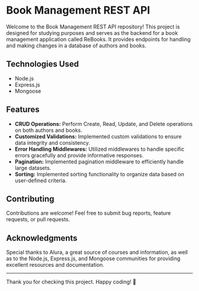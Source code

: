 # Book Management REST API

Welcome to the Book Management REST API repository! This project is designed for studying purposes and serves as the backend for a book management application called ReBooks. It provides endpoints for handling and making changes in a database of authors and books.

## Technologies Used

- Node.js
- Express.js
- Mongoose

## Features

- **CRUD Operations:** Perform Create, Read, Update, and Delete operations on both authors and books.
- **Customized Validations:** Implemented custom validations to ensure data integrity and consistency.
- **Error Handling Middlewares:** Utilized middlewares to handle specific errors gracefully and provide informative responses.
- **Pagination:** Implemented pagination middleware to efficiently handle large datasets.
- **Sorting:** Implemented sorting functionality to organize data based on user-defined criteria.

## Contributing

Contributions are welcome! Feel free to submit bug reports, feature requests, or pull requests.

## Acknowledgments

Special thanks to Alura, a great source of courses and information, as well as to the Node.js, Express.js, and Mongoose communities for providing excellent resources and documentation.

---

Thank you for checking this project. Happy coding! 🚀
